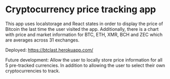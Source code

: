# Cryptocurrency price tracking app

This app uses localstorage and React states in order to display the price of Bitcoin the last time the user visited the app. Additionally, there is a chart with price and market information for BTC, ETH, XMR, BCH and ZEC which are averages across 31 exchanges. 

Deployed: https://btclast.herokuapp.com/

Future development: Allow the user to locally store price information for all 5 pre-tracked currencies. In addition to allowing the user to select their own cryptocurrencies to track. 